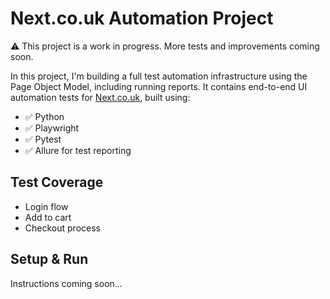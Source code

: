 # Next.co.uk Automation Project
⚠️ This project is a work in progress. More tests and improvements coming soon.

In this project, I'm building a full test automation infrastructure using the Page Object Model, including running reports. 
It contains end-to-end UI automation tests for [Next.co.uk](https://www.next.co.uk/), built using:

- ✅ Python
- ✅ Playwright
- ✅ Pytest
- ✅ Allure for test reporting

## Test Coverage

- Login flow  
- Add to cart  
- Checkout process  

## Setup & Run

Instructions coming soon...
